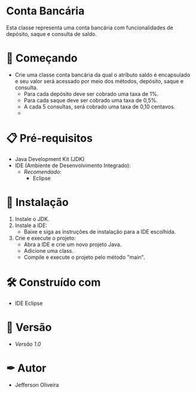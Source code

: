 # Conta Bancária

 Esta classe representa uma conta bancária com funcionalidades de depósito, saque e consulta de saldo.
  
# 🚀 Começando

- Crie uma classe conta bancária da qual o atributo saldo é encapsulado e seu valor será acessado por meio dos métodos, depósito, saque e consulta.
    - Para cada depósito deve ser cobrado uma taxa de 1%.
    - Para cada saque deve ser cobrado uma taxa de 0,5%.
    - A cada 5 consultas, será cobrado uma taxa de 0,10 centavos.
    - 
# 📋 Pré-requisitos

- Java Development Kit (JDK)
- IDE (Ambiente de Desenvolvimento Integrado):
  - *Recomendado:*
    - Eclipse

# 🔧 Instalação

1. Instale o JDK.
2. Instale a IDE:
   - Baixe e siga as instruções de instalação para a IDE escolhida.
3. Crie e execute o projeto:
   - Abra a IDE e crie um novo projeto Java.
   - Adicione uma class.
   - Compile e execute o projeto pelo método "main".

# 🛠 Construído com 

- IDE Eclipse

# 📌 Versão

- *Versão 1.0*

# ✒ Autor

- Jefferson Oliveira
